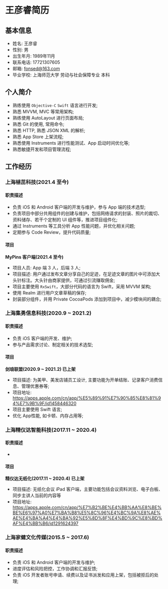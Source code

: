 # 王彦睿简历
## 基本信息
- 姓名: 王彦睿
- 性别: 男
- 出生年月: 1989年11月
- 联系电话: 17721307605
- 邮箱: fonsed@163.com
- 毕业学校: 上海师范大学 劳动与社会保障专业 本科

## 个人简介
- 熟练使用 `Objective-C` `Swift` 语言进行开发;
- 熟悉 MVVM, MVC 等常用架构;
- 熟练使用 AutoLayout 进行页面布局;
- 熟悉 Git 的使用, 常用命令;
- 熟悉 HTTP, 熟悉 JSON XML 的解析;
- 熟悉 App Store 上架流程;
- 熟悉使用 Instruments 进行性能测试、App 启动时间优化等;
- 熟悉敏捷开发和项目管理流程;

## 工作经历
### 上海植茁科技(2021.4 至今)
#### 职责描述
- 负责 iOS 和 Android 客户端的开发与维护，参与 App 端的技术选型;
- 负责项目中部分共用组件的创建与维护，包括网络请求的封装、照片的裁切、资料储存、若干个定制的 UI 组件等，推进项目组件化;
- 通过 Instruments 等工具分析 App 性能问题，并优化相关问题;
- 定期参与 Code Review，提升代码质量;

#### 项目
**MyPins 客户端(2021.4 至今)**
- 项目人员: App 端 3 人，后端 3 人;
- 项目描述: 用户通过发布文章分享自己的足迹，在足迹文章的图片中可添加大头针标注。大头针由商家提供，可通过引流赚取佣金;
- 项目主要使用 `RxSwift`，大部分代码的语言为 Swift，采用 MVVM 架构;
- 使用 Realm 进行用户文章草稿的保存;
- 封装部分组件，并用 Private CocoaPods 添加到项目中，减少模块间的耦合;

### 上海集勇信息科技(2020.9 ~ 2021.2)
#### 职责描述
- 负责 iOS 客户端的开发、维护;
- 参与产品需求讨论、制定相关的技术选型;

#### 项目
**剑琅联盟(2020.9 ~ 2021.2) 已上架**
- 项目描述: 为美甲、美发店铺员工设计, 主要功能为开单结账、记录客户消费信息、管理优惠券等;
- 项目地址: https://apps.apple.com/cn/app/%E5%89%91%E7%90%85%E8%81%94%E7%9B%9F/id1458446320
- 项目主要使用 Swift 语言;
- 优化 App性能, 如卡顿、内存占用等;

### 上海精仪达智能科技(2017.11 ~ 2020.4)
#### 职责描述
- 
#### 项目
**精仪达无纸化(2017.11 ~ 2020.4) 已上架**
- 项目描述: 无纸化会议 iPad 客户端，主要功能包括会议资料浏览、电子白板、同步主讲人当前的内容等
- 项目地址: https://apps.apple.com/cn/app/%E7%B2%BE%E4%BB%AA%E8%BE%BE%E6%97%A0%E7%BA%B8%E5%8C%96%E4%BC%9A%E8%AE%AE%E4%BA%A4%E4%BA%92%E5%8D%8F%E4%BD%9C%E8%BD%AF%E4%BB%B6/id1291624397

### 上海家健文化传媒(2015.5 ~ 2017.6)
#### 职责描述
- 负责 iOS 和 Android 客户端的开发与维护;
- 进度评估和风险把控，工作协调和汇报反馈;
- 负责 iOS 开发者账号申请、续费以及证书派发和应用上架，包括被拒后的处理;